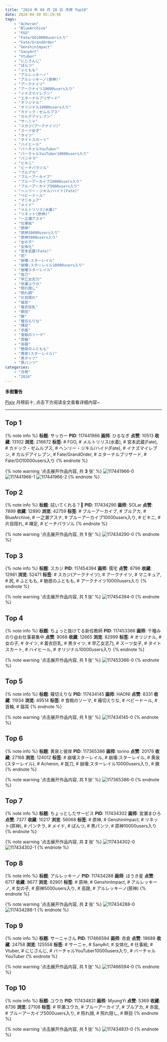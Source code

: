 ```yaml
---
title: "2024 年 04 月 28 日 月榜 Top10"
date: 2024-04-30 05:19:56
tags:
    - "Acheron"
    - "BlueArchive"
    - "FGO"
    - "Fate/GO10000users入り"
    - "Fate/GrandOrder"
    - "GenshinImpact"
    - "SanyArt"
    - "Vtuber"
    - "にじさんじ"
    - "ぱんつ"
    - "ふともも"
    - "アルレッキーノ"
    - "アルレッキーノ(原神)"
    - "アークナイツ"
    - "アークナイツ10000users入り"
    - "イナズマイレブン"
    - "エターナルブリザード"
    - "オリジナル"
    - "オリジナル10000users入り"
    - "カドック・ゼムルプス"
    - "カルデアイレブン"
    - "サーニャ"
    - "スカジ(アークナイツ)"
    - "スーツ女子"
    - "タイツ"
    - "タイトスカート"
    - "ハイヒール"
    - "バーチャルYouTuber"
    - "バーチャルYouTuber10000users入り"
    - "パンチラ"
    - "ビキニ"
    - "ビーチパラソル"
    - "ブルアカ"
    - "ブルーアーカイブ"
    - "ブルーアーカイブ10000users入り"
    - "ブルーアーカイブ5000users入り"
    - "ヘンリー・ジキル/ハイド(Fate)"
    - "ベビードール"
    - "マニキュア"
    - "メイド"
    - "メルトリリス(水着)"
    - "リネット(原神)"
    - "一之瀬アスナ"
    - "仕事絵"
    - "原神"
    - "原神10000users入り"
    - "原神5000users入り"
    - "女の子"
    - "女体化"
    - "宮本武蔵(Fate)"
    - "尻"
    - "崩壊:スターレイル"
    - "崩壊:スターレイル10000users入り"
    - "崩壊スターレイル"
    - "抜刀"
    - "早乙女志乃"
    - "早瀬ユウカ"
    - "照れ隠し"
    - "照れ顔"
    - "片目隠れ"
    - "猫耳"
    - "着衣巨乳"
    - "瞑目"
    - "腋"
    - "薙切えりな"
    - "裸足"
    - "赤面"
    - "食戟のソーマ"
    - "首輪"
    - "高跟"
    - "魅惑のふともも"
    - "黄泉(スターレイル)"
    - "黒タイツ"
    - "黒パンツ"
categories:
    - "月榜"
    - "2024"
---
```


<i class="fa fa-triangle-exclamation"></i>**多图警告**<i class="fa fa-triangle-exclamation"></i>

[Pixiv](https://www.pixiv.net/) 月榜前十, 点击下方阅读全文查看详细内容~

<!-- more -->

---

## Top 1

{% note info %}
**标题**: サッカー
**PID**: 117441966 **画师**: ひるなぎ
**点赞**: 10513 **收藏**: 13102 **浏览**: 216672
**标签**: # FGO, # メルトリリス(水着), # 宮本武蔵(Fate), # カドック・ゼムルプス, # ヘンリー・ジキル/ハイド(Fate), # イナズマイレブン, # カルデアイレブン, # Fate/GrandOrder, # エターナルブリザード, # Fate/GO10000users入り
{% endnote %}

{% note warning '点击展开作品内容, 共 **3** 张' %}
![117441966-0](https://i.pixiv.re/img-original/img/2024/04/01/06/00/12/117441966_p0.jpg)
![117441966-1](https://i.pixiv.re/img-original/img/2024/04/01/06/00/12/117441966_p1.jpg)
![117441966-2](https://i.pixiv.re/img-original/img/2024/04/01/06/00/12/117441966_p2.jpg)
{% endnote %}

## Top 2

{% note info %}
**标题**: 拭いてくれる？💙
**PID**: 117434290 **画师**: SOLar
**点赞**: 7899 **收藏**: 12890 **浏览**: 42759
**标签**: # ブルーアーカイブ, # ブルアカ, # BlueArchive, # 一之瀬アスナ, # ブルーアーカイブ10000users入り, # ビキニ, # 片目隠れ, # 裸足, # ビーチパラソル
{% endnote %}

{% note warning '点击展开作品内容, 共 **1** 张' %}
![117434290-0](https://i.pixiv.re/img-original/img/2024/04/01/00/02/58/117434290_p0.png)
{% endnote %}

## Top 3

{% note info %}
**标题**: スカジ
**PID**: 117454394 **画师**: 儒宅
**点赞**: 8796 **收藏**: 12961 **浏览**: 52471
**标签**: # スカジ(アークナイツ), # アークナイツ, # マニキュア, # 尻, # ふともも, # 魅惑のふともも, # アークナイツ10000users入り
{% endnote %}

{% note warning '点击展开作品内容, 共 **1** 张' %}
![117454394-0](https://i.pixiv.re/img-original/img/2024/04/01/18/00/14/117454394_p0.jpg)
{% endnote %}

## Top 4

{% note info %}
**标题**: ちょっと抜けてる新任教師
**PID**: 117453366 **画师**: 千種みのり@お仕事募集中
**点赞**: 9068 **收藏**: 12665 **浏览**: 82999
**标签**: # オリジナル, # 女の子, # タイツ, # 着衣巨乳, # 黒タイツ, # 早乙女志乃, # スーツ女子, # タイトスカート, # ハイヒール, # オリジナル10000users入り
{% endnote %}

{% note warning '点击展开作品内容, 共 **1** 张' %}
![117453366-0](https://i.pixiv.re/img-original/img/2024/04/01/17/15/19/117453366_p0.jpg)
{% endnote %}

## Top 5

{% note info %}
**标题**: 薙切えりな
**PID**: 117434145 **画师**: HAONI
**点赞**: 8331 **收藏**: 11934 **浏览**: 49514
**标签**: # 食戟のソーマ, # 薙切えりな, # ベビードール, # 首輪, # 猫耳
{% endnote %}

{% note warning '点击展开作品内容, 共 **1** 张' %}
![117434145-0](https://i.pixiv.re/img-original/img/2024/04/01/00/01/49/117434145_p0.jpg)
{% endnote %}

## Top 6

{% note info %}
**标题**: 黄泉と彼岸
**PID**: 117365386 **画师**: torino
**点赞**: 20178 **收藏**: 27168 **浏览**: 124012
**标签**: # 崩壊スターレイル, # 崩壊:スターレイル, # 黄泉(スターレイル), # Acheron, # 抜刀, # 崩壊:スターレイル10000users入り, # 腋
{% endnote %}

{% note warning '点击展开作品内容, 共 **1** 张' %}
![117365386-0](https://i.pixiv.re/img-original/img/2024/03/30/00/00/29/117365386_p0.jpg)
{% endnote %}

## Top 7

{% note info %}
**标题**: ちょっとしたサービス
**PID**: 117434302 **画师**: 宮瀬まひろ
**点赞**: 7377 **收藏**: 10217 **浏览**: 56068
**标签**: # 原神, # GenshinImpact, # リネット(原神), # パンチラ, # メイド, # ぱんつ, # 黒パンツ, # 原神10000users入り
{% endnote %}

{% note warning '点击展开作品内容, 共 **2** 张' %}
![117434302-0](https://i.pixiv.re/img-original/img/2024/04/01/00/03/03/117434302_p0.jpg)
![117434302-1](https://i.pixiv.re/img-original/img/2024/04/01/00/03/03/117434302_p1.jpg)
{% endnote %}

## Top 8

{% note info %}
**标题**: アルレッキーノ
**PID**: 117434288 **画师**: ほうき星
**点赞**: 6717 **收藏**: 9677 **浏览**: 62901
**标签**: # 原神, # GenshinImpact, # アルレッキーノ, # 女の子, # 原神5000users入り, # 高跟, # アルレッキーノ(原神)
{% endnote %}

{% note warning '点击展开作品内容, 共 **2** 张' %}
![117434288-0](https://i.pixiv.re/img-original/img/2024/04/01/00/02/58/117434288_p0.jpg)
![117434288-1](https://i.pixiv.re/img-original/img/2024/04/01/00/02/58/117434288_p1.jpg)
{% endnote %}

## Top 9

{% note info %}
**标题**: サーニャさん
**PID**: 117466594 **画师**: 赤倉
**点赞**: 19688 **收藏**: 24758 **浏览**: 125558
**标签**: # サーニャ, # SanyArt, # 女体化, # 仕事絵, # Vtuber, # にじさんじ, # バーチャルYouTuber10000users入り, # バーチャルYouTuber
{% endnote %}

{% note warning '点击展开作品内容, 共 **1** 张' %}
![117466594-0](https://i.pixiv.re/img-original/img/2024/04/02/00/00/23/117466594_p0.png)
{% endnote %}

## Top 10

{% note info %}
**标题**: ユウカ
**PID**: 117434831 **画师**: MyungYi
**点赞**: 5369 **收藏**: 8736 **浏览**: 27108
**标签**: # 早瀬ユウカ, # ブルーアーカイブ, # ブルアカ, # 赤面, # ブルーアーカイブ5000users入り, # 照れ顔, # 照れ隠し, # 瞑目
{% endnote %}

{% note warning '点击展开作品内容, 共 **1** 张' %}
![117434831-0](https://i.pixiv.re/img-original/img/2024/04/01/00/09/23/117434831_p0.jpg)
{% endnote %}
